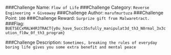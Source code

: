 ###Challenge Name: ```Flow of Life```
###Challenge Category: ```Reverse Engineering + Giveaway```
###Challenge Author: ```marufmurtuza```
###Challenge Point: ```100```
###Challenge Reward: ```Surprize gift from Malwaretract.```
###Flag: ```BUETSECxMALW4R3TRACT{y0u_have_5ucc35sfully_manipulat3d_th3_N0rmal_3x3cution_fl0w_0f_th3_program}```

###Challenge Description: ```Sometimes, breaking the rules of everyday boring life gives you some extra benefit and mental peace```


